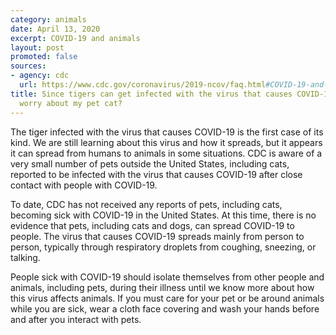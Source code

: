 ```yaml
---
category: animals
date: April 13, 2020
excerpt: COVID-19 and animals
layout: post
promoted: false
sources:
- agency: cdc
  url: https://www.cdc.gov/coronavirus/2019-ncov/faq.html#COVID-19-and-Animals
title: Since tigers can get infected with the virus that causes COVID-19, should I
  worry about my pet cat?
---
```


The tiger infected with the virus that causes COVID-19 is the first case of its kind. We are still learning about this virus and how it spreads, but it appears it can spread from humans to animals in some situations. CDC is aware of a very small number of pets outside the United States, including cats, reported to be infected with the virus that causes COVID-19 after close contact with people with COVID-19.

To date, CDC has not received any reports of pets, including cats, becoming sick with COVID-19 in the United States. At this time, there is no evidence that pets, including cats and dogs, can spread COVID-19 to people. The virus that causes COVID-19 spreads mainly from person to person, typically through respiratory droplets from coughing, sneezing, or talking.

People sick with COVID-19 should isolate themselves from other people and animals, including pets, during their illness until we know more about how this virus affects animals. If you must care for your pet or be around animals while you are sick, wear a cloth face covering and wash your hands before and after you interact with pets.